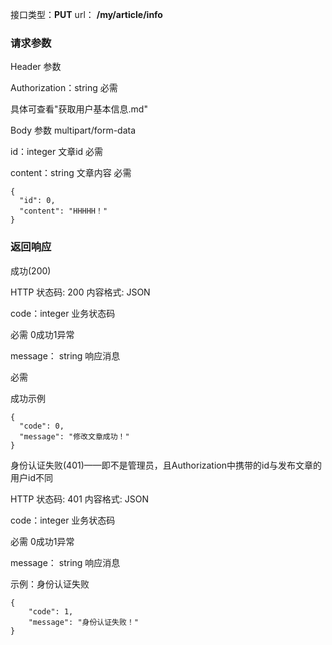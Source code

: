 接口类型：**PUT**	url：	**/my/article/info**



### 请求参数

Header 参数

Authorization：string  必需

具体可查看"获取用户基本信息.md"



Body 参数	multipart/form-data

id：integer	文章id				必需

content：string 	文章内容	必需

```
{
  "id": 0,
  "content": "HHHHH！"
}
```



### 返回响应

成功(200)

HTTP 状态码: 200	内容格式: JSON

code：integer 	业务状态码

必需	0成功1异常

message： string 	响应消息

必需

成功示例

```
{
  "code": 0,
  "message": "修改文章成功！"
}
```



身份认证失败(401)——即不是管理员，且Authorization中携带的id与发布文章的用户id不同

HTTP 状态码: 401	内容格式: JSON

code：integer 	业务状态码

必需	0成功1异常

message： string 	响应消息

示例：身份认证失败

```
{  
    "code": 1,  
    "message": "身份认证失败！"
}
```

